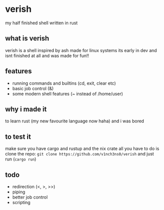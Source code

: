 # verish
my half finished shell written in rust
## what is verish
verish is a shell inspired by ash made for linux systems
its early in dev and isnt finished at all and was made for fun!!
## features
- running commands and builtins (cd, exit, clear etc)
- basic job control (&)
- some modern shell features (~ instead of /home/user)
## why i made it
to learn rust (my new favourite language now haha)
and i was bored
## to test it
make sure you have cargo and rustup and the nix crate
all you have to do is clone the repo:
`git clone https://github.com/v1nch3ns0/verish`
and just run (`cargo run`)
## todo
- redirection (<, >, >>)
- piping
- better job control
- scripting
